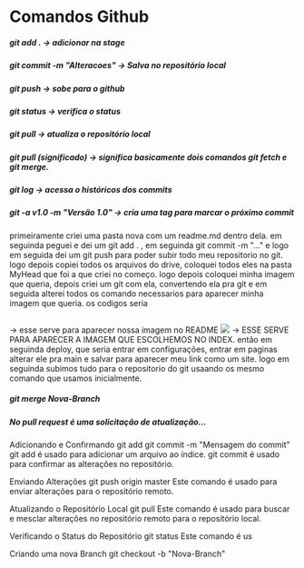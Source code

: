 # Comandos Github

##### git add . -> adicionar na stage
##### git commit -m "Alteracoes" -> Salva no repositório local
##### git push -> sobe para o github
##### git status -> verifica o status
##### git pull -> atualiza o repositório local
##### git pull (significado) -> significa basicamente dois comandos git fetch e git merge.
##### git log -> acessa o históricos dos commits
##### git -a v1.0 -m "Versão 1.0" -> cria uma tag para marcar o próximo commit
primeiramente criei uma pasta nova com um readme.md dentro dela.
em seguinda peguei e dei um git add . , em seguinda git commit -m "..."
e logo em seguida dei um git push para poder subir todo meu repositorio no git.
logo depois copiei todos os arquivos do drive, coloquei todos eles na pasta MyHead que foi a que criei no começo.
logo depois coloquei minha imagem que queria, depois criei um git com ela, convertendo ela pra git e em seguida alterei todos os comando necessarios para aparecer minha imagem que queria.
os codigos seria <p><img src="come.gif" alt=""></p> -> esse serve para aparecer nossa imagem no README
<img id="img" src="img/come.jpg"> -> ESSE SERVE PARA APARECER A IMAGEM QUE ESCOLHEMOS NO INDEX.
então em seguinda deploy, que seria entrar em configurações, entrar em paginas alterar ele pra main e salvar para aparecer meu link como um site.
logo em seguinda subimos tudo para o repositorio do git usaando os mesmo comando que usamos inicialmente. 

##### git merge Nova-Branch 

##### No pull request é uma solicitação de atualização...
Adicionando e Confirmando
git add
git commit -m "Mensagem do commit"
git add é usado para adicionar um arquivo ao índice. git commit é usado para confirmar as alterações no repositório.


Enviando Alterações
git push origin master
Este comando é usado para enviar alterações para o repositório remoto.


Atualizando o Repositório Local
git pull
Este comando é usado para buscar e mesclar alterações no repositório remoto para o repositório local.


Verificando o Status do Repositório
git status
Este comando é us


Criando uma nova Branch
git checkout -b "Nova-Branch"

